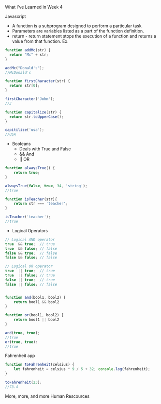What I've Learned in Week 4

Javascript
- A function is a subprogram designed to perform a particular task
- Parameters are variables listed as a part of the function definition.
- return - return statement stops the execution of a function and returns a value from that function.
Ex.

```Javascript
function addMc(str) {
  return "Mc" + str;
}

addMc("Donald's");
//McDonald's

function firstCharacter(str) { 
  return str[0];
}

firstCharacter('John');
//J

function capitalize(str) {
  return str.toUpperCase();
}

capitilize('usa');
//USA
```

- Booleans
  - Deals with True and False
  - && And
  - || OR

```Javascript
function alwaysTrue() {
    return true;
}

alwaysTrue(false, true, 34, 'string');
//true

function isTeacher(str){
    return str === 'teacher';
}

isTeacher('teacher');
//true
```

 - Logical Operators
```Javascript
// Logical AND operator
true  && true;  // true
true  && false; // false
false && true;  // false
false && false; // false

// Logical OR operator
true  || true;  // true
true  || false; // true
false || true;  // true
false || false; // false


function and(bool1, bool2) {
    return bool1 && bool2
}

function or(bool1, bool2) {
    return bool1 || bool2
}

and(true, true);
//true
or(true, true):
//true
```

Fahrenheit app

```Javascript
function toFahrenheit(celsius) {   
    let fahrenheit = celsius * 9 / 5 + 32; console.log(fahrenheit); 
} 

toFahrenheit(23);
//73.4
```

More, more, and more Human Rescources

